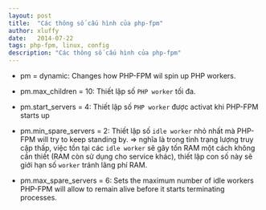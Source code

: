 ```yaml
---
layout: post
title:  "Các thông số cấu hình của php-fpm"
author: xluffy
date:   2014-07-22
tags: php-fpm, linux, config
description: "Các thông số cấu hình của php-fpm"
---
```


+ pm = dynamic: Changes how PHP-FPM wil spin up PHP workers. 

+ pm.max_children = 10: Thiết lập số `PHP worker` tối đa.

+ pm.start_servers = 4: Thiết lập số `PHP worker` được activat khi PHP-FPM starts up

+ pm.min\_spare\_servers = 2: Thiết lập số `idle worker` nhỏ nhất mà PHP-FPM will try to keep standing by. => nghĩa là trong tình trạng lượng 
truy cập thấp, việc tồn tại các `idle worker` sẽ gây tốn RAM một cách không cần thiết (RAM còn sử dụng cho service khác), thiết lập con số 
này sẽ giới hạn số `worker` tránh lãng phí RAM.

+ pm.max\_spare\_servers = 6: Sets the maximum number of idle workers PHP-FPM will allow to remain alive before it starts terminating processes.
